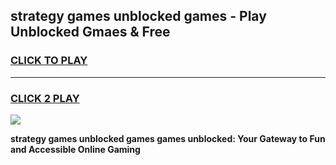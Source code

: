 
## strategy games unblocked games - Play Unblocked Gmaes & Free
<h3>
<a href="https://news.freeplayer.one?title=strategy_games_unblocked_games&ref=23F">CLICK TO PLAY</a></h3>
<hr>

<h3>
<a href="https://news.freeplayer.one?title=strategy_games_unblocked_games&ref=23F">CLICK 2 PLAY</a>
  
</h3>

<a href="https://news.freeplayer.one?title=strategy_games_unblocked_games&ref=23F/"><img src="https://clearcache.store/games.png"></a>


**strategy games unblocked games games unblocked: Your Gateway to Fun and Accessible Online Gaming**
